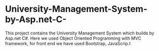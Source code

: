 # University-Management-System-by-Asp.net-C-
This project contains the University Management System which builds by Asp.net C#. Here we used Object Oriented Programming with MVC framework, for front end we have used Bootstrap, JavaScrip.t
